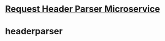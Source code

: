 # [Request Header Parser Microservice](https://www.freecodecamp.org/learn/apis-and-microservices/apis-and-microservices-projects/request-header-parser-microservice)
# headerparser
